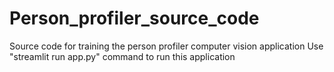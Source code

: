 # Person_profiler_source_code
Source code for training the person profiler computer vision application
Use "streamlit run app.py" command to run this application

